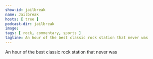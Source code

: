 ```yaml
---
show-id: jailbreak
name: Jailbreak
hosts: [ tree ]
podcast-dir: jailbreak
image:
tags: [ rock, commentary, sports ]
tagline: An hour of the best classic rock station that never was
---
```


An hour of the best classic rock station that never was

